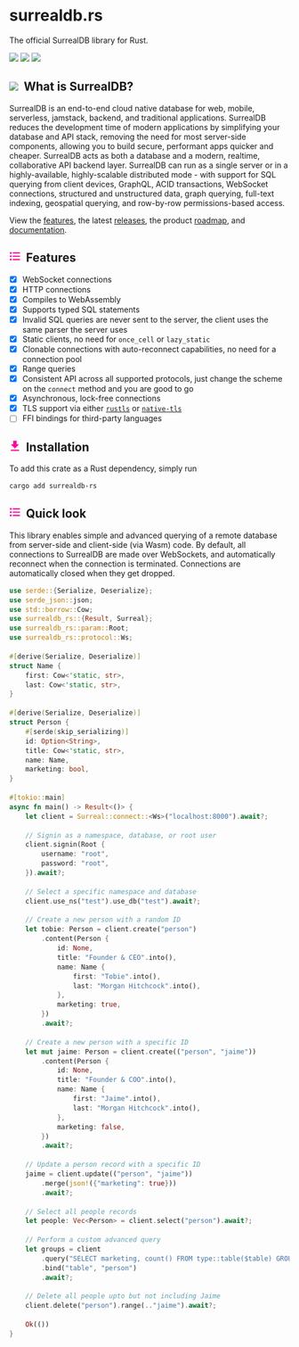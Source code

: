 # surrealdb.rs

The official SurrealDB library for Rust.

[![](https://img.shields.io/badge/status-beta-ff00bb.svg?style=flat-square)](https://github.com/surrealdb/surrealdb) [![](https://img.shields.io/badge/docs-view-44cc11.svg?style=flat-square)](https://surrealdb.com/docs/integration/libraries/rust) [![](https://img.shields.io/badge/license-Apache_License_2.0-00bfff.svg?style=flat-square)](https://github.com/surrealdb/surrealdb)

<h2><img height="20" src="https://github.com/surrealdb/surrealdb/blob/main/img/whatissurreal.svg?raw=true">&nbsp;&nbsp;What is SurrealDB?</h2>

SurrealDB is an end-to-end cloud native database for web, mobile, serverless, jamstack, backend, and traditional applications. SurrealDB reduces the development time of modern applications by simplifying your database and API stack, removing the need for most server-side components, allowing you to build secure, performant apps quicker and cheaper. SurrealDB acts as both a database and a modern, realtime, collaborative API backend layer. SurrealDB can run as a single server or in a highly-available, highly-scalable distributed mode - with support for SQL querying from client devices, GraphQL, ACID transactions, WebSocket connections, structured and unstructured data, graph querying, full-text indexing, geospatial querying, and row-by-row permissions-based access.

View the [features](https://surrealdb.com/features), the latest [releases](https://surrealdb.com/releases), the product [roadmap](https://surrealdb.com/roadmap), and [documentation](https://surrealdb.com/docs).

<h2><img height="20" src="https://github.com/surrealdb/surrealdb/blob/main/img/features.svg?raw=true">&nbsp;&nbsp;Features</h2>

- [x] WebSocket connections
- [x] HTTP connections
- [x] Compiles to WebAssembly
- [x] Supports typed SQL statements
- [x] Invalid SQL queries are never sent to the server, the client uses the same parser the server uses
- [x] Static clients, no need for `once_cell` or `lazy_static`
- [x] Clonable connections with auto-reconnect capabilities, no need for a connection pool
- [x] Range queries
- [x] Consistent API across all supported protocols, just change the scheme on the `connect` method and you are good to go
- [x] Asynchronous, lock-free connections
- [x] TLS support via either [`rustls`](https://crates.io/crates/rustls) or [`native-tls`](https://crates.io/crates/native-tls)
- [ ] FFI bindings for third-party languages

<h2><img height="20" src="https://github.com/surrealdb/surrealdb/blob/main/img/installation.svg?raw=true">&nbsp;&nbsp;Installation</h2>

To add this crate as a Rust dependency, simply run

```bash
cargo add surrealdb-rs
```

<h2><img height="20" src="https://github.com/surrealdb/surrealdb/blob/main/img/features.svg?raw=true">&nbsp;&nbsp;Quick look</h2>

This library enables simple and advanced querying of a remote database from server-side and client-side (via Wasm) code. By default, all connections to SurrealDB are made over WebSockets, and automatically reconnect when the connection is terminated. Connections are automatically closed when they get dropped.

```rust
use serde::{Serialize, Deserialize};
use serde_json::json;
use std::borrow::Cow;
use surrealdb_rs::{Result, Surreal};
use surrealdb_rs::param::Root;
use surrealdb_rs::protocol::Ws;

#[derive(Serialize, Deserialize)]
struct Name {
    first: Cow<'static, str>,
    last: Cow<'static, str>,
}

#[derive(Serialize, Deserialize)]
struct Person {
    #[serde(skip_serializing)]
    id: Option<String>,
    title: Cow<'static, str>,
    name: Name,
    marketing: bool,
}

#[tokio::main]
async fn main() -> Result<()> {
    let client = Surreal::connect::<Ws>("localhost:8000").await?;

    // Signin as a namespace, database, or root user
    client.signin(Root {
        username: "root",
        password: "root",
    }).await?;

    // Select a specific namespace and database
    client.use_ns("test").use_db("test").await?;

    // Create a new person with a random ID
    let tobie: Person = client.create("person")
        .content(Person {
            id: None,
            title: "Founder & CEO".into(),
            name: Name {
                first: "Tobie".into(),
                last: "Morgan Hitchcock".into(),
            },
            marketing: true,
        })
        .await?;

    // Create a new person with a specific ID
    let mut jaime: Person = client.create(("person", "jaime"))
        .content(Person {
            id: None,
            title: "Founder & COO".into(),
            name: Name {
                first: "Jaime".into(),
                last: "Morgan Hitchcock".into(),
            },
            marketing: false,
        })
        .await?;

    // Update a person record with a specific ID
    jaime = client.update(("person", "jaime"))
        .merge(json!({"marketing": true}))
        .await?;

    // Select all people records
    let people: Vec<Person> = client.select("person").await?;

    // Perform a custom advanced query
    let groups = client
        .query("SELECT marketing, count() FROM type::table($table) GROUP BY marketing")
        .bind("table", "person")
        .await?;

    // Delete all people upto but not including Jaime
    client.delete("person").range(.."jaime").await?;

    Ok(())
}
```
